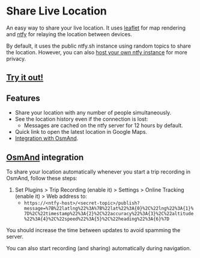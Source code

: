 # Share Live Location

An easy way to share your live location. It uses [leaflet](https://leafletjs.com/) for map rendering and
[ntfy](https://ntfy.sh/) for relaying the location between devices.

By default, it uses the public ntfy.sh instance using random topics to share the location.
However, you can also [host your own ntfy instance](https://docs.ntfy.sh/install/) for more privacy.

## [Try it out!](https://yeicor.github.io/share-live-location/)

## Features

- Share your location with any number of people simultaneously.
- See the location history even if the connection is lost:
    - Messages are cached on the ntfy server for 12 hours by default.
- Quick link to open the latest location in Google Maps.
- [Integration with OsmAnd](#osmand-integration).

## [OsmAnd](https://osmand.net/) integration

To share your location automatically whenever you start a trip recording in OsmAnd, follow these steps:

1. Set Plugins > Trip Recording (enable it) > Settings > Online Tracking (enable it) > Web address to:
    - `https://<ntfy-host>/<secret-topic>/publish?message=%7B%22latlng%22%3A%7B%22lat%22%3A{0}%2C%22lng%22%3A{1}%7D%2C%22timestamp%22%3A{2}%2C%22accuracy%22%3A{3}%2C%22altitude%22%3A{4}%2C%22speed%22%3A{5}%2C%22heading%22%3A{6}%7D`

You should increase the time between updates to avoid spamming the server.

You can also start recording (and sharing) automatically during navigation.

